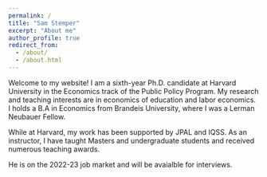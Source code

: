 ```yaml
---
permalink: /
title: "Sam Stemper"
excerpt: "About me"
author_profile: true
redirect_from: 
  - /about/
  - /about.html
---
```


Welcome to my website! I am a sixth-year Ph.D. candidate at Harvard University in the Economics track of the Public Policy Program. My research and teaching interests are in economics of education and labor economics. I holds a B.A in Economics from Brandeis University, where I was a Lerman Neubauer Fellow.

While at Harvard, my work has been supported by JPAL and IQSS. As an instructor, I have taught Masters and undergraduate students and received numerous teaching awards.

He is on the 2022-23 job market and will be avaialble for interviews.
